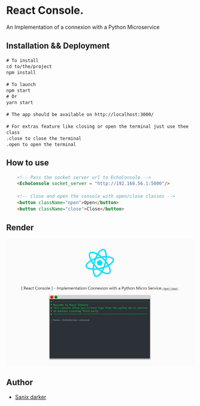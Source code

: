 # React Console.

An Implementation of a connexion with a Python Microservice

## Installation && Deployment

```shell
# To install
cd to/the/project
npm install

# To launch
npm start
# Or
yarn start

# The app should be available on http://localhost:3000/

# For extras feature like closing or open the terminal just use thee class
.close to close the terminal
.open to open the terminal
```

## How to use
```html
    <!-- Pass the socket server url to EchoConsole -->
    <EchoConsole socket_server = "http://192.168.56.1:5000"/>

    <!-- Close and open the console with open/close classes -->
    <button className="open">Open</button>
    <button className="close">Close</button>
```

## Render

<img src="render.PNG"/>

## Author

- [Sanix darker](https://github.com/Sanix-Darker)
